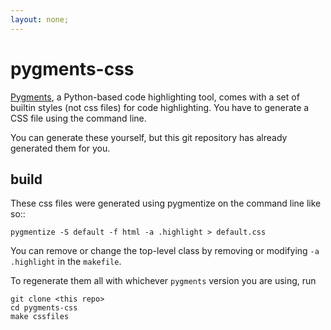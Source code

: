 ```yaml
---
layout: none;
---
```


# pygments-css


[Pygments](http://pygments.org), a Python-based code highlighting tool, comes with a set of builtin styles (not css files) for code highlighting. You have to generate a CSS file using the command line.

You can generate these yourself, but this git repository has already generated them for you.


build
-----

These css files were generated using pygmentize on the command line like so::

    pygmentize -S default -f html -a .highlight > default.css

You can remove or change the top-level class by removing or modifying `-a .highlight` in the `makefile`.

To regenerate them all with whichever ``pygments`` version you are using, run

    git clone <this repo>
    cd pygments-css
    make cssfiles
